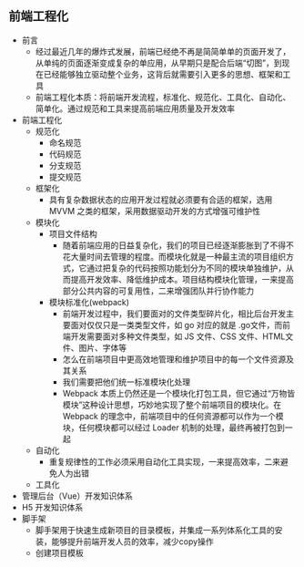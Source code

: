 ## 前端工程化

- 前言
  - 经过最近几年的爆炸式发展，前端已经绝不再是简简单单的页面开发了，从单纯的页面逐渐变成复杂的单应用，从早期只是配合后端“切图”，到现在已经能够独立驱动整个业务，这背后就需要引入更多的思想、框架和工具
  - 前端工程化本质：将前端开发流程，标准化、规范化、工具化、自动化、简单化。通过规范和工具来提高前端应用质量及开发效率
- 前端工程化
  - 规范化
    - 命名规范
    - 代码规范
    - 分支规范
    - 提交规范
  - 框架化
    - 具有复杂数据状态的应用开发过程就必须要有合适的框架，选用 MVVM 之类的框架，采用数据驱动开发的方式增强可维护性
  - 模块化
    - 项目文件结构
      - 随着前端应用的日益复杂化，我们的项目已经逐渐膨胀到了不得不花大量时间去管理的程度。而模块化就是一种最主流的项目组织方式，它通过把复杂的代码按照功能划分为不同的模块单独维护，从而提高开发效率、降低维护成本。项目结构模块化管理，一来提高部分公共内容的可复用性，二来增强团队并行协作能力
    - 模块标准化(webpack)
      - 前端开发过程中，我们要面对的文件类型碎片化，相比后台开发主要面对仅仅只是一类类型文件，如 go 对应的就是 .go文件，而前端开发需要面对多种文件类型，如 JS 文件、CSS 文件、HTML文件、图片、字体等
      - 怎么在前端项目中更高效地管理和维护项目中的每一个文件资源及其关系
      - 我们需要把他们统一标准模块化处理
      - Webpack 本质上仍然还是一个模块化打包工具，但它通过“万物皆模块”这种设计思想，巧妙地实现了整个前端项目的模块化。在 Webpack 的理念中，前端项目中的任何资源都可以作为一个模块，任何模块都可以经过 Loader 机制的处理，最终再被打包到一起
  - 自动化
    - 重复规律性的工作必须采用自动化工具实现，一来提高效率，二来避免人为出错
  - 工具化
- 管理后台（Vue）开发知识体系
- H5 开发知识体系  
- 脚手架
  - 脚手架用于快速生成新项目的目录模板，并集成一系列体系化工具的安装，能够提升前端开发人员的效率，减少copy操作
  - 创建项目模板